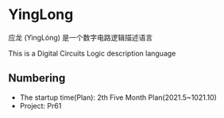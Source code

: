 # YingLong

应龙 (YìngLóng) 是一个数字电路逻辑描述语言

This is a Digital Circuits Logic description language 

## Numbering
+ The startup time(Plan): 2th Five Month Plan(2021.5~1021.10)
+ Project: Pr61
